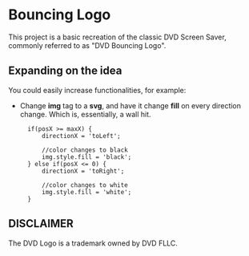 
# Bouncing Logo

This project is a basic recreation of the classic DVD Screen Saver, commonly referred to as "DVD Bouncing Logo".

## Expanding on the idea

You could easily increase functionalities, for example:  

- Change **img** tag to a **svg**, and have it change **fill** on every direction change. Which is, essentially, a wall hit.

        if(posX >= maxX) {
            directionX = 'toLeft';

            //color changes to black
            img.style.fill = 'black';       
        } else if(posX <= 0) {
            directionX = 'toRight';
        
            //color changes to white
            img.style.fill = 'white';
        }

## DISCLAIMER

The DVD Logo is a trademark owned by DVD FLLC.
